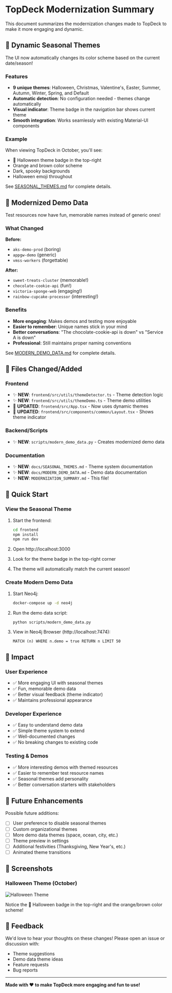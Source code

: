 # TopDeck Modernization Summary

This document summarizes the modernization changes made to TopDeck to make it more engaging and dynamic.

## 🎨 Dynamic Seasonal Themes

The UI now automatically changes its color scheme based on the current date/season!

### Features
- **9 unique themes**: Halloween, Christmas, Valentine's, Easter, Summer, Autumn, Winter, Spring, and Default
- **Automatic detection**: No configuration needed - themes change automatically
- **Visual indicator**: Theme badge in the navigation bar shows current theme
- **Smooth integration**: Works seamlessly with existing Material-UI components

### Example
When viewing TopDeck in October, you'll see:
- 🎃 Halloween theme badge in the top-right
- Orange and brown color scheme
- Dark, spooky backgrounds
- Halloween emoji throughout

See [SEASONAL_THEMES.md](docs/SEASONAL_THEMES.md) for complete details.

## 🍰 Modernized Demo Data

Test resources now have fun, memorable names instead of generic ones!

### What Changed

**Before:**
- `aks-demo-prod` (boring)
- `appgw-demo` (generic)
- `vmss-workers` (forgettable)

**After:**
- `sweet-treats-cluster` (memorable!)
- `chocolate-cookie-api` (fun!)
- `victoria-sponge-web` (engaging!)
- `rainbow-cupcake-processor` (interesting!)

### Benefits
- **More engaging**: Makes demos and testing more enjoyable
- **Easier to remember**: Unique names stick in your mind
- **Better conversations**: "The chocolate-cookie-api is down" vs "Service A is down"
- **Professional**: Still maintains proper naming conventions

See [MODERN_DEMO_DATA.md](docs/MODERN_DEMO_DATA.md) for complete details.

## 📁 Files Changed/Added

### Frontend
- ✨ **NEW**: `frontend/src/utils/themeDetector.ts` - Theme detection logic
- ✨ **NEW**: `frontend/src/utils/themeDemo.ts` - Theme demo utilities
- 📝 **UPDATED**: `frontend/src/App.tsx` - Now uses dynamic themes
- 📝 **UPDATED**: `frontend/src/components/common/Layout.tsx` - Shows theme indicator

### Backend/Scripts
- ✨ **NEW**: `scripts/modern_demo_data.py` - Creates modernized demo data

### Documentation
- ✨ **NEW**: `docs/SEASONAL_THEMES.md` - Theme system documentation
- ✨ **NEW**: `docs/MODERN_DEMO_DATA.md` - Demo data documentation
- ✨ **NEW**: `MODERNIZATION_SUMMARY.md` - This file!

## 🚀 Quick Start

### View the Seasonal Theme

1. Start the frontend:
   ```bash
   cd frontend
   npm install
   npm run dev
   ```

2. Open http://localhost:3000

3. Look for the theme badge in the top-right corner

4. The theme will automatically match the current season!

### Create Modern Demo Data

1. Start Neo4j:
   ```bash
   docker-compose up -d neo4j
   ```

2. Run the demo data script:
   ```bash
   python scripts/modern_demo_data.py
   ```

3. View in Neo4j Browser (http://localhost:7474):
   ```cypher
   MATCH (n) WHERE n.demo = true RETURN n LIMIT 50
   ```

## 🎯 Impact

### User Experience
- ✅ More engaging UI with seasonal themes
- ✅ Fun, memorable demo data
- ✅ Better visual feedback (theme indicator)
- ✅ Maintains professional appearance

### Developer Experience
- ✅ Easy to understand demo data
- ✅ Simple theme system to extend
- ✅ Well-documented changes
- ✅ No breaking changes to existing code

### Testing & Demos
- ✅ More interesting demos with themed resources
- ✅ Easier to remember test resource names
- ✅ Seasonal themes add personality
- ✅ Better conversation starters with stakeholders

## 🔮 Future Enhancements

Possible future additions:
- [ ] User preference to disable seasonal themes
- [ ] Custom organizational themes
- [ ] More demo data themes (space, ocean, city, etc.)
- [ ] Theme preview in settings
- [ ] Additional festivities (Thanksgiving, New Year's, etc.)
- [ ] Animated theme transitions

## 📸 Screenshots

### Halloween Theme (October)
![Halloween Theme](https://github.com/user-attachments/assets/e2d0963e-d570-404d-a870-61241687779f)

Notice the 🎃 Halloween badge in the top-right and the orange/brown color scheme!

## 🙏 Feedback

We'd love to hear your thoughts on these changes! Please open an issue or discussion with:
- Theme suggestions
- Demo data theme ideas
- Feature requests
- Bug reports

---

**Made with ❤️ to make TopDeck more engaging and fun to use!**
